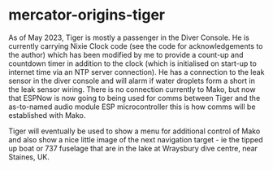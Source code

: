 # mercator-origins-tiger

As of May 2023, Tiger is mostly a passenger in the Diver Console. He is currently carrying Nixie Clock code (see the code for acknowledgements to the author) which has been modified by me to provide a count-up and countdown timer in addition to the clock (which is initialised on start-up to internet time via an NTP server connection). He has a connection to the leak sensor in the diver console and will alarm if water droplets form a short in the leak sensor wiring. There is no connection currently to Mako, but now that ESPNow is now going to being used for comms between Tiger and the as-to-named audio module ESP microcontroller this is how comms will be established with Mako.

Tiger will eventually be used to show a menu for additional control of Mako and also show a nice little image of the next navigation target - ie the tipped up boat or 737 fuselage that are in the lake at Wraysbury dive centre, near Staines, UK.

